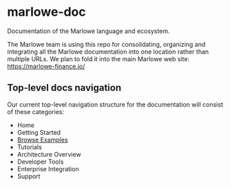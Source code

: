# marlowe-doc
Documentation of the Marlowe language and ecosystem. 

The Marlowe team is using this repo for consolidating, organizing and integrating all the Marlowe documentation into one location rather than multiple URLs. We plan to fold it into the main Marlowe web site: https://marlowe-finance.io/

## Top-level docs navigation

Our current top-level navigation structure for the documentation will consist of these categories: 

* Home
* Getting Started
* [Browse Examples](browse-examples.md)
* Tutorials
* Architecture Overview
* Developer Tools
* Enterprise Integration
* Support
